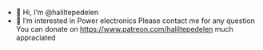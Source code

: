 - 👋 Hi, I’m @haliltepedelen
- 👀 I’m interested in Power electronics
Please contact me for any question
You can donate on  https://www.patreon.com/haliltepedelen much appraciated
<!---
haliltepedelen/haliltepedelen is a ✨ special ✨ repository because its `README.md` (this file) appears on your GitHub profile.
You can click the Preview link to take a look at your changes.
--->
